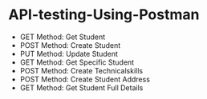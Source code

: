 # API-testing-Using-Postman
- GET Method: Get Student
- POST Method: Create Student
- PUT Method:  Update Student
- GET Method: Get Specific Student
- POST Method: Create Technicalskills
- POST Method: Create Student Address
- GET Method: Get Student Full Details
